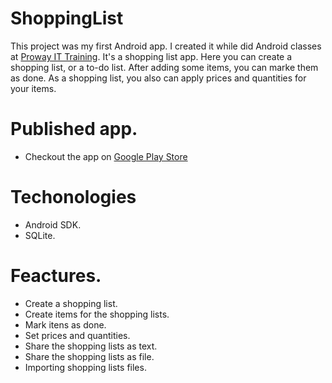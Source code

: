 # ShoppingList

This project was my first Android app. I created it while did Android classes at [Proway IT Training](http://proway.com.br/).
It's a shopping list app. Here you can create a shopping list, or a to-do list. After adding some items, you can marke them as done.
As a shopping list, you also can apply prices and quantities for your items.

# Published app.
 * Checkout the app on [Google Play Store](https://play.google.com/store/apps/details?id=br.com.activity)
 
# Techonologies
 * Android SDK.
 * SQLite.
  
# Feactures.
 * Create a shopping list.
 * Create items for the shopping lists.
 * Mark itens as done.
 * Set prices and quantities.
 * Share the shopping lists as text.
 * Share the shopping lists as file.
 * Importing shopping lists files.
 
 
  
